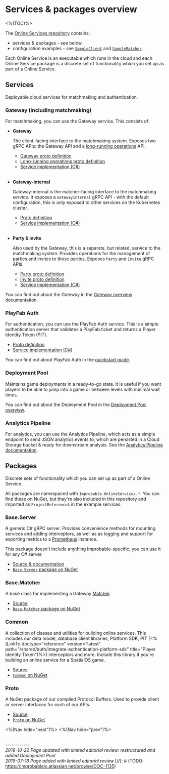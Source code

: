 # Services & packages overview
<%(TOC)%>

The [Online Services repository](http://github.com/spatialos/online-services) contains:

* services & packages - see below.
* configuration examples - see [`SampleClient`](https://github.com/spatialos/online-services/tree/master/services/csharp/SampleClient) and [`SampleMatcher`](https://github.com/spatialos/online-services/tree/master/services/csharp/SampleMatcher).

Each Online Service is an executable which runs in the cloud and each Online Service package is a discrete set of functionality which you set up as part of a Online Service.

## Services

Deployable cloud services for matchmaking and authentication.

### Gateway (including matchmaking)

For matchmaking, you can use the Gateway service. This consists of:

* **Gateway**

    The client-facing interface to the matchmaking system. Exposes two gRPC APIs: the Gateway API and a [long-running operations](https://github.com/googleapis/googleapis/blob/master/google/longrunning/operations.proto) API.

    - [Gateway proto definition](http://github.com/spatialos/online-services/tree/master/services/proto/gateway/gateway.proto)
    - [Long-running operations proto definition](http://github.com/spatialos/online-services/tree/master/services/proto/google/longrunning/operations.proto)
    - [Service implementation (C#)](http://github.com/spatialos/online-services/tree/master/services/csharp/Gateway)
<br><br>
* **Gateway-internal**

    Gateway-internal is the matcher-facing interface to the matchmaking service. It exposes a `GatewayInternal` gRPC API - with the default configuration, this is only exposed to other services on the Kubernetes cluster.

    - [Proto definition](http://github.com/spatialos/online-services/tree/master/services/proto/gateway/gateway_internal.proto)
    - [Service implementation (C#)](http://github.com/spatialos/online-services/tree/master/services/csharp/GatewayInternal)
<br><br>
* **Party & invite**

    Also used by the Gateway, this is a separate, but related, service to the matchmaking system. Provides operations for the management of parties and invites to those parties. Exposes `Party` and `Invite` gRPC APIs.

    - [Party proto definition](http://github.com/spatialos/online-services/tree/master/services/proto/party/party.proto)
    - [Invite proto definition](http://github.com/spatialos/online-services/tree/master/services/proto/party/invite.proto)
    - [Service implementation (C#)](http://github.com/spatialos/online-services/tree/master/services/csharp/Party)

You can find out about the Gateway in the [Gateway overview]({{urlRoot}}/content/services-packages/gateway) documentation.

### PlayFab Auth

For authentication, you can use the PlayFab Auth service. This is a simple authentication server that validates a PlayFab ticket and returns a Player Identity Token (PIT).

- [Proto definition](http://github.com/spatialos/online-services/tree/master/services/proto/auth/playfab.proto)
- [Service implementation (C#)](http://github.com/spatialos/online-services/tree/master/services/csharp/PlayFabAuth)

You can find out about PlayFab Auth in the [quickstart guide]({{urlRoot}}/content/get-started/quickstart-guide/introduction).

### Deployment Pool

Maintains game deployments in a ready-to-go state. It is useful if you want players to be able to jump into a game or between levels with minimal wait times.

You can find out about the Deployment Pool in the [Deployment Pool overview]({{urlRoot}}/content/services-packages/deployment-pool/overview).

### Analytics Pipeline

For analytics, you can use the Analytics Pipeline, which acts as a simple endpoint to send JSON analytics events to, which are persisted in a Cloud Storage bucket & ready for downstream analysis. See the [Analytics Pipeline documentation]({{urlRoot}}/content/services-packages/analytics-pipeline/overview).

## Packages

Discrete sets of functionality which you can set up as part of a Online Service.

All packages are namespaced with `Improbable.OnlineServices.*`. You can find these on NuGet, but they're also included in this repository and imported as `ProjectReference`s in the example services.

### Base.Server

A generic C# gRPC server. Provides convenience methods for mounting services and adding interceptors, as well as as logging and support for exporting metrics to a [Prometheus](https://prometheus.io/) instance.

This package doesn't include anything Improbable-specific; you can use it for any C# server.

- [Source & documentation](http://github.com/spatialos/online-services/tree/master/services/csharp/Base.Server/)
- [`Base.Server` package on NuGet](https://www.nuget.org/packages/Improbable.OnlineServices.Base.Server)

### Base.Matcher

A base class for implementing a Gateway [Matcher]({{urlRoot}}/content/services-packages/gateway.md#matchers).

- [Source](http://github.com/spatialos/online-services/tree/master/services/csharp/Base.Matcher/)
- [`Base.Matcher` package on NuGet](https://www.nuget.org/packages/Improbable.OnlineServices.Base.Matcher)

### Common

A collection of classes and utilities for building online services. This includes our data model, database client libraries, Platform SDK, PIT (<%(LinkTo doctype="reference" version="latest" path="/shared/auth/integrate-authentication-platform-sdk" title="Player Identity Token")%>) interceptors and more. Include this library if you're building an online service for a SpatialOS game.

- [Source](http://github.com/spatialos/online-services/tree/master/services/csharp/Common)
- [`Common` on NuGet](https://www.nuget.org/packages/Improbable.OnlineServices.Common)

### Proto

A NuGet package of our compiled Protocol Buffers. Used to provide client or server interfaces for each of our APIs.

- [Source](http://github.com/spatialos/online-services/tree/master/services/csharp/Proto)
- [`Proto` on NuGet](https://www.nuget.org/packages/Improbable.OnlineServices.Proto)

<%(Nav hide="next")%>
<%(Nav hide="prev")%>

<br/>------------<br/>
_2019-10-22 Page updated with limited editorial review: restructured and added Deployment Pool_<br>
_2019-07-16 Page added with limited editorial review_
[//]: # (TODO: https://improbableio.atlassian.net/browse/DOC-1135)
